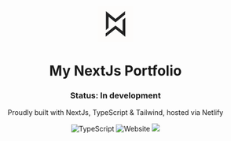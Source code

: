<p align="center">
  <img src="public/images/logo.png" height="72" width="72" />
</p>

<h1 align="center">
  My NextJs Portfolio
</h1>
<h3 align="center">
  Status: In development
</h3>
<p align="center">
  Proudly built with NextJs, TypeScript & Tailwind, hosted via Netlify
</p>

<p align="center">
  <img alt="TypeScript" src="https://img.shields.io/npm/types/typescript" />
  <img alt="Website" src="https://img.shields.io/website?down_message=portfolio%20is%20down&up_message=portfolio%20is%20up&url=https%3A%2F%2Fwww.michaelwhittet.co.uk%2F" />
  <a href="https://app.netlify.com/sites/romantic-thompson-461e61/deploys">
    <img src="https://api.netlify.com/api/v1/badges/1d43b7a7-9f5e-41f4-b323-de48d0268e1a/deploy-status" />
  </a>
</p>
